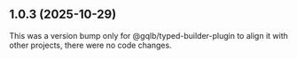 ## 1.0.3 (2025-10-29)

This was a version bump only for @gqlb/typed-builder-plugin to align it with other projects, there were no code changes.